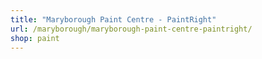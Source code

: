 ```yaml
---
title: "Maryborough Paint Centre - PaintRight"
url: /maryborough/maryborough-paint-centre-paintright/
shop: paint
---
```

